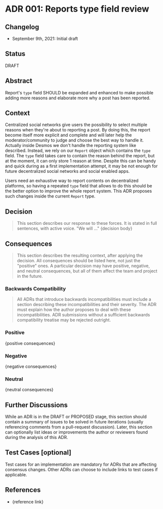 # ADR 001: Reports type field review

## Changelog

- September 9th, 2021: Initial draft

## Status

DRAFT

## Abstract

Report's `type` field SHOULD be expanded and enhanced to make possible adding 
more reasons and elaborate more why a post has been reported. 

## Context

Centralized social networks give users the possibility to select multiple reasons when they're about to reporting a post.
By doing this, the report become itself more explicit and complete and will later help the moderator/community to judge and choose the best
way to handle it. 
Actually inside Desmos we don't handle the reporting system like described. Instead, we rely on our `Report` object 
which contains the `type` field. The `type` field takes care to contain the reason behind the report, but at the moment,
it can only store 1 reason at time. Despite this can be handy and quick during as a first implementation attempt, it
may be not enough for future decentralized social networks and social enabled apps.  

Users need an exhaustive way to report contents on decentralized platforms, so having a repeated `type` field that allows
to do this should be the better option to improve the whole report system. This ADR proposes such changes inside the current
`Report` type.

## Decision

> This section describes our response to these forces. It is stated in full sentences, with active voice. "We will ..."
> {decision body}

## Consequences

> This section describes the resulting context, after applying the decision. All consequences should be listed here, not just the "positive" ones. A particular decision may have positive, negative, and neutral consequences, but all of them affect the team and project in the future.

### Backwards Compatibility

> All ADRs that introduce backwards incompatibilities must include a section describing these incompatibilities and their severity. The ADR must explain how the author proposes to deal with these incompatibilities. ADR submissions without a sufficient backwards compatibility treatise may be rejected outright.

### Positive

{positive consequences}

### Negative

{negative consequences}

### Neutral

{neutral consequences}

## Further Discussions

While an ADR is in the DRAFT or PROPOSED stage, this section should contain a summary of issues to be solved in future iterations (usually referencing comments from a pull-request discussion).
Later, this section can optionally list ideas or improvements the author or reviewers found during the analysis of this ADR.

## Test Cases [optional]

Test cases for an implementation are mandatory for ADRs that are affecting consensus changes. Other ADRs can choose to include links to test cases if applicable.

## References

- {reference link}